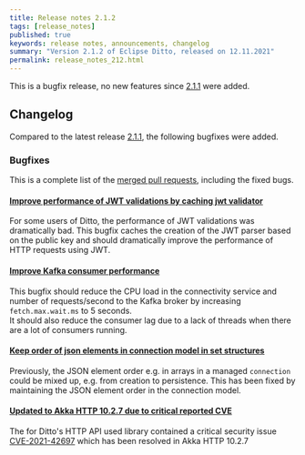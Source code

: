 ```yaml
---
title: Release notes 2.1.2
tags: [release_notes]
published: true
keywords: release notes, announcements, changelog
summary: "Version 2.1.2 of Eclipse Ditto, released on 12.11.2021"
permalink: release_notes_212.html
---
```


This is a bugfix release, no new features since [2.1.1](release_notes_211.html) were added.

## Changelog

Compared to the latest release [2.1.1](release_notes_211.html), the following bugfixes were added.

### Bugfixes

This is a complete list of the
[merged pull requests](https://github.com/eclipse-ditto/ditto/pulls?q=is%3Apr+milestone%3A2.1.2), including the fixed bugs.

#### [Improve performance of JWT validations by caching jwt validator](https://github.com/eclipse-ditto/ditto/pull/1217)

For some users of Ditto, the performance of JWT validations was dramatically bad. This bugfix caches the creation of 
the JWT parser based on the public key and should dramatically improve the performance of HTTP requests using JWT.

#### [Improve Kafka consumer performance](https://github.com/eclipse-ditto/ditto/pull/1218)

This bugfix should reduce the CPU load in the connectivity service and number of requests/second to the Kafka broker by 
increasing `fetch.max.wait.ms` to 5 seconds.  
It should also reduce the consumer lag due to a lack of threads when there are a lot of consumers running.

#### [Keep order of json elements in connection model in set structures](https://github.com/eclipse-ditto/ditto/pull/1219)

Previously, the JSON element order e.g. in arrays in a managed `connection` could be mixed up, e.g. from creation to
persistence. This has been fixed by maintaining the JSON element order in the connection model.

#### [Updated to Akka HTTP 10.2.7 due to critical reported CVE](https://github.com/eclipse-ditto/ditto/pull/1222)

The for Ditto's HTTP API used library contained a critical security issue 
[CVE-2021-42697](https://cve.mitre.org/cgi-bin/cvename.cgi?name=CVE-2021-42697) which has been resolved in Akka HTTP 10.2.7 
